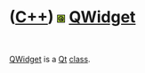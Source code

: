 



 

 

 

 

 

([C++](Cpp.md)) ![Qt](PicQt.png) [QWidget](CppQWidget.md)
===========================================================

 

[QWidget](CppQWidget.md) is a [Qt](CppQt.md) [class](CppClass.htm).

 

 

 

 

 





 



